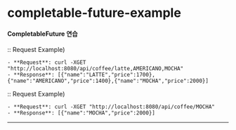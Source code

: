 # completable-future-example
#### CompletableFuture 연습

:: Request Example)
```
- **Request**: curl -XGET "http://localhost:8080/api/coffee/latte,AMERICANO,MOCHA"
- **Response**: [{"name":"LATTE","price":1700},{"name":"AMERICANO","price":1400},{"name":"MOCHA","price":2000}]
```

:: Request Example)
```
- **Request**: curl -XGET "http://localhost:8080/api/coffee/MOCHA"
- **Response**: [{"name":"MOCHA","price":2000}]
```

---

